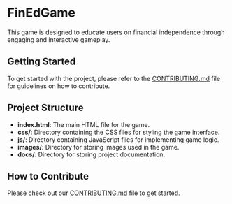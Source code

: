 # FinEdGame

This game is designed to educate users on financial independence through engaging and interactive gameplay.

## Getting Started

To get started with the project, please refer to the [CONTRIBUTING.md](CONTRIBUTING.md) file for guidelines on how to contribute.

## Project Structure

- **index.html**: The main HTML file for the game.
- **css/**: Directory containing the CSS files for styling the game interface.
- **js/**: Directory containing JavaScript files for implementing game logic.
- **images/**: Directory for storing images used in the game.
- **docs/**: Directory for storing project documentation.

## How to Contribute

Please check out our [CONTRIBUTING.md](CONTRIBUTING.md) file to get started.